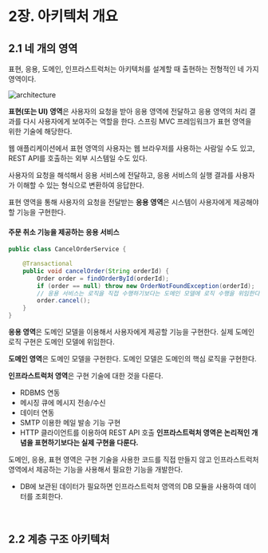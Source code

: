 # 2장. 아키텍처 개요

## 2.1 네 개의 영역

표현, 응용, 도메인, 인프라스트럭처는 아키텍처를 설계할 때 출현하는 전형적인 네 가지 영역이다.

![architecture](https://imgur.com/tyTvHpH.png)

**표현(또는 UI) 영역**은 사용자의 요청을 받아 응용 영역에 전달하고 응용 영역의 처리 결과를 다시 사용자에게 보여주는 역할을 한다. 스프링 MVC 프레임워크가 표현 영역을 위한 기술에 해당한다.

웹 애플리케이션에서 표현 영역의 사용자는 웹 브라우저를 사용하는 사람일 수도 있고, REST API를 호출하는 외부 시스템일 수도 있다.

사용자의 요청을 해석해서 응용 서비스에 전달하고, 응용 서비스의 실행 결과를 사용자가 이해할 수 있는 형식으로 변환하여 응답한다.

표현 영역을 통해 사용자의 요청을 전달받는 **응용 영역**은 시스템이 사용자에게 제공해야 할 기능을 구현한다.

#### 주문 취소 기능을 제공하는 응용 서비스

```java
public class CancelOrderService {

    @Transactional
    public void cancelOrder(String orderId) {
        Order order = findOrderById(orderId);
        if (order == null) throw new OrderNotFoundException(orderId);
        // 응용 서비스는 로직을 직접 수행하기보다는 도메인 모델에 로직 수행을 위임한다.
        order.cancel();
    }
}
```

**응용 영역**은 도메인 모델을 이용해서 사용자에게 제공할 기능을 구현한다. 실제 도메인 로직 구현은 도메인 모델에 위임한다.

**도메인 영역**은 도메인 모델을 구현한다. 도메인 모델은 도메인의 핵심 로직을 구현한다.

**인프라스트럭처 영역**은 구현 기술에 대한 것을 다룬다.

- RDBMS 연동
- 메시징 큐에 메시지 전송/수신
- 데이터 연동
- SMTP 이용한 메일 발송 기능 구현
- HTTP 클라이언트를 이용하여 REST API 호출
  **인프라스트럭처 영역은 논리적인 개념을 표현하기보다는 실제 구현을 다룬다.**

도메인, 응용, 표현 영역은 구현 기술을 사용한 코드를 직접 만들지 않고 인프라스트럭처 영역에서 제공하는 기능을 사용해서 필요한 기능을 개발한다.

- DB에 보관된 데이터가 필요하면 인프라스트럭처 영역의 DB 모듈을 사용하여 데이터를 조회한다.

<br>

## 2.2 계층 구조 아키텍처
